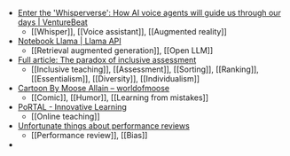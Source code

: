 - [Enter the 'Whisperverse': How AI voice agents will guide us through our days | VentureBeat](https://venturebeat.com/ai/enter-the-whisperverse-how-ai-voice-agents-will-guide-us-through-our-days/)
	- [[Whisper]], [[Voice assistant]], [[Augmented reality]]
- [Notebook Llama | Llama API](https://www.notebookllama.ai/)
	- [[Retrieval augmented generation]], [[Open LLM]]
- [Full article: The paradox of inclusive assessment](https://www.tandfonline.com/doi/full/10.1080/02602938.2024.2419604)
	- [[Inclusive teaching]], [[Assessment]], [[Sorting]], [[Ranking]], [[Essentialism]], [[Diversity]], [[Individualism]]
- [Cartoon By Moose Allain – worldofmoose](https://www.worldofmoose.com/products/miscakes-cartoon)
	- [[Comic]], [[Humor]], [[Learning from mistakes]]
- [PoRTAL - Innovative Learning](https://www.purdue.edu/innovativelearning/tools-resources/portal/)
	- [[Online teaching]]
- [Unfortunate things about performance reviews](https://rachelbythebay.com/w/2021/02/19/perf/)
	- [[Performance review]], [[Bias]]
-